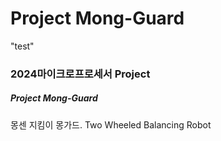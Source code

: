 # Project Mong-Guard
"test"
### 2024마이크로프로세서 Project
##### **Project Mong-Guard**

몽센 지킴이 몽가드. Two Wheeled Balancing Robot
